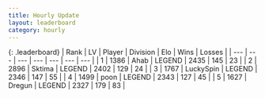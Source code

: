 ```yaml
---
title: Hourly Update
layout: leaderboard
category: hourly
---
```


{: .leaderboard}
| Rank | LV | Player | Division | Elo | Wins | Losses |
| --- | --- | --- | --- | --- | --- | --- |
| <span data-change="0">1</span> | 1386 | <span title="ID: 402846">Ahab</span> | LEGEND | <span data-change="0">2435</span> | <span data-change="0">145</span> | <span data-change="0">23</span> |
| <span data-change="0">2</span> | 2896 | <span title="ID: 353063">Sktima</span> | LEGEND | <span data-change="0">2402</span> | <span data-change="0">129</span> | <span data-change="0">24</span> |
| <span data-change="0">3</span> | 1767 | <span title="ID: 498412">LuckySpin</span> | LEGEND | <span data-change="0">2346</span> | <span data-change="0">147</span> | <span data-change="0">55</span> |
| <span data-change="0">4</span> | 1499 | <span title="ID: 540690">poon</span> | LEGEND | <span data-change="7">2343</span> | <span data-change="2">127</span> | <span data-change="0">45</span> |
| <span data-change="0">5</span> | 1627 | <span title="ID: 337810">Dregun</span> | LEGEND | <span data-change="0">2327</span> | <span data-change="0">179</span> | <span data-change="0">83</span> |